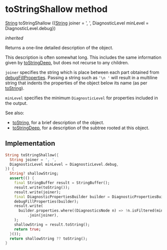 


# toStringShallow method








[String](https://api.flutter.dev/flutter/dart-core/String-class.html) toStringShallow
({[String](https://api.flutter.dev/flutter/dart-core/String-class.html) joiner = ', ', DiagnosticLevel minLevel = DiagnosticLevel.debug})

_inherited_



<p>Returns a one-line detailed description of the object.</p>
<p>This description is often somewhat long. This includes the same
information given by <a href="../../devices_thermostat/Thermostat/toStringDeep.md">toStringDeep</a>, but does not recurse to any children.</p>
<p><code>joiner</code> specifies the string which is place between each part obtained
from <a href="../../devices_thermostat/Thermostat/debugFillProperties.md">debugFillProperties</a>. Passing a string such as <code>'\n '</code> will result
in a multiline string that indents the properties of the object below its
name (as per <a href="../../devices_thermostat/Thermostat/toString.md">toString</a>).</p>
<p><code>minLevel</code> specifies the minimum <code>DiagnosticLevel</code> for properties included
in the output.</p>
<p>See also:</p>
<ul>
<li><a href="../../devices_thermostat/Thermostat/toString.md">toString</a>, for a brief description of the object.</li>
<li><a href="../../devices_thermostat/Thermostat/toStringDeep.md">toStringDeep</a>, for a description of the subtree rooted at this object.</li>
</ul>



## Implementation

```dart
String toStringShallow({
  String joiner = ', ',
  DiagnosticLevel minLevel = DiagnosticLevel.debug,
}) {
  String? shallowString;
  assert(() {
    final StringBuffer result = StringBuffer();
    result.write(toString());
    result.write(joiner);
    final DiagnosticPropertiesBuilder builder = DiagnosticPropertiesBuilder();
    debugFillProperties(builder);
    result.write(
      builder.properties.where((DiagnosticsNode n) => !n.isFiltered(minLevel))
          .join(joiner),
    );
    shallowString = result.toString();
    return true;
  }());
  return shallowString ?? toString();
}
```







